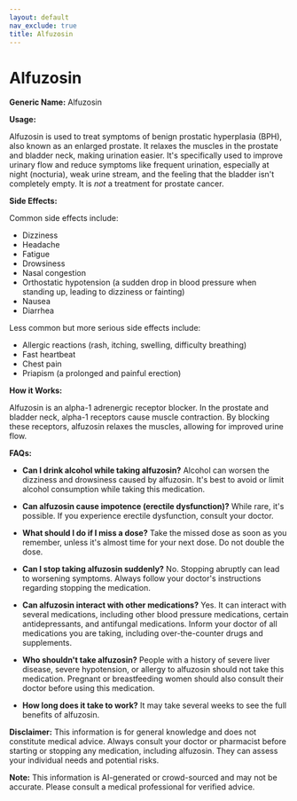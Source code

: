 ```yaml
---
layout: default
nav_exclude: true
title: Alfuzosin
---
```


# Alfuzosin

**Generic Name:** Alfuzosin

**Usage:**

Alfuzosin is used to treat symptoms of benign prostatic hyperplasia (BPH), also known as an enlarged prostate.  It relaxes the muscles in the prostate and bladder neck, making urination easier.  It's specifically used to improve urinary flow and reduce symptoms like frequent urination, especially at night (nocturia), weak urine stream, and the feeling that the bladder isn't completely empty.  It is *not* a treatment for prostate cancer.

**Side Effects:**

Common side effects include:

* Dizziness
* Headache
* Fatigue
* Drowsiness
* Nasal congestion
* Orthostatic hypotension (a sudden drop in blood pressure when standing up, leading to dizziness or fainting)
* Nausea
* Diarrhea

Less common but more serious side effects include:

* Allergic reactions (rash, itching, swelling, difficulty breathing)
* Fast heartbeat
* Chest pain
* Priapism (a prolonged and painful erection)


**How it Works:**

Alfuzosin is an alpha-1 adrenergic receptor blocker.  In the prostate and bladder neck, alpha-1 receptors cause muscle contraction.  By blocking these receptors, alfuzosin relaxes the muscles, allowing for improved urine flow.

**FAQs:**

* **Can I drink alcohol while taking alfuzosin?**  Alcohol can worsen the dizziness and drowsiness caused by alfuzosin. It's best to avoid or limit alcohol consumption while taking this medication.

* **Can alfuzosin cause impotence (erectile dysfunction)?** While rare, it's possible.  If you experience erectile dysfunction, consult your doctor.

* **What should I do if I miss a dose?** Take the missed dose as soon as you remember, unless it's almost time for your next dose.  Do not double the dose.

* **Can I stop taking alfuzosin suddenly?** No.  Stopping abruptly can lead to worsening symptoms.  Always follow your doctor's instructions regarding stopping the medication.

* **Can alfuzosin interact with other medications?** Yes. It can interact with several medications, including other blood pressure medications, certain antidepressants, and antifungal medications.  Inform your doctor of all medications you are taking, including over-the-counter drugs and supplements.

* **Who shouldn't take alfuzosin?** People with a history of severe liver disease, severe hypotension, or allergy to alfuzosin should not take this medication.  Pregnant or breastfeeding women should also consult their doctor before using this medication.

* **How long does it take to work?**  It may take several weeks to see the full benefits of alfuzosin.


**Disclaimer:** This information is for general knowledge and does not constitute medical advice.  Always consult your doctor or pharmacist before starting or stopping any medication, including alfuzosin. They can assess your individual needs and potential risks.


**Note:** This information is AI-generated or crowd-sourced and may not be accurate. Please consult a medical professional for verified advice.